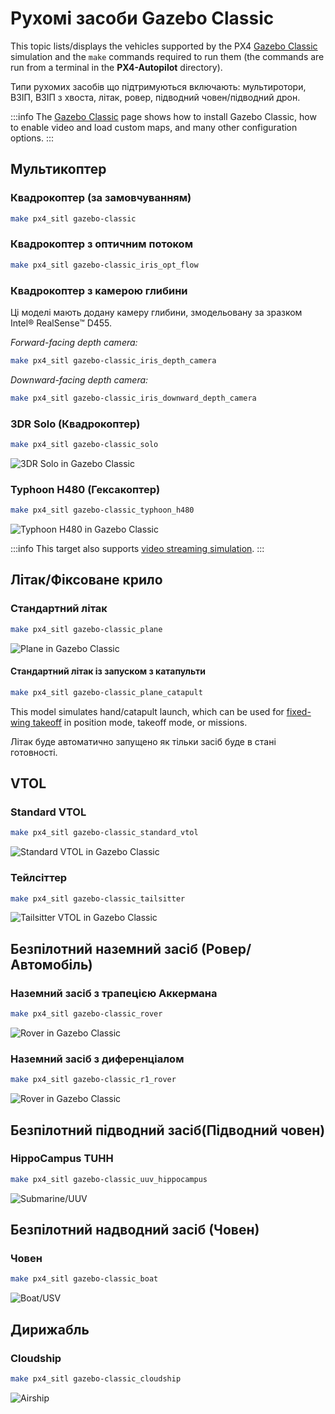 # Рухомі засоби Gazebo Classic

This topic lists/displays the vehicles supported by the PX4 [Gazebo Classic](../sim_gazebo_classic/index.md) simulation and the `make` commands required to run them (the commands are run from a terminal in the **PX4-Autopilot** directory).

Типи рухомих засобів що підтримуються включають: мультиротори, ВЗІП, ВЗІП з хвоста, літак, ровер, підводний човен/підводний дрон.

:::info
The [Gazebo Classic](../sim_gazebo_classic/index.md) page shows how to install Gazebo Classic, how to enable video and load custom maps, and many other configuration options.
:::

## Мультикоптер

### Квадрокоптер (за замовчуванням)

```sh
make px4_sitl gazebo-classic
```

### Квадрокоптер з оптичним потоком

```sh
make px4_sitl gazebo-classic_iris_opt_flow
```

### Квадрокоптер з камерою глибини

Ці моделі мають додану камеру глибини, змодельовану за зразком Intel® RealSense™ D455.

_Forward-facing depth camera:_

```sh
make px4_sitl gazebo-classic_iris_depth_camera
```

_Downward-facing depth camera:_

```sh
make px4_sitl gazebo-classic_iris_downward_depth_camera
```

### 3DR Solo (Квадрокоптер)

```sh
make px4_sitl gazebo-classic_solo
```

![3DR Solo in Gazebo Classic](../../assets/simulation/gazebo_classic/vehicles/solo.png)

### Typhoon H480 (Гексакоптер)

```sh
make px4_sitl gazebo-classic_typhoon_h480
```

![Typhoon H480 in Gazebo Classic](../../assets/simulation/gazebo_classic/vehicles/typhoon.jpg)

:::info
This target also supports [video streaming simulation](../sim_gazebo_classic/index.md#video-streaming).
:::

<a id="fixed_wing"></a>

## Літак/Фіксоване крило

### Стандартний літак

```sh
make px4_sitl gazebo-classic_plane
```

![Plane in Gazebo Classic](../../assets/simulation/gazebo_classic/vehicles/plane.png)

#### Стандартний літак із запуском з катапульти

```sh
make px4_sitl gazebo-classic_plane_catapult
```

This model simulates hand/catapult launch, which can be used for [fixed-wing takeoff](../flight_modes_fw/takeoff.md) in position mode, takeoff mode, or missions.

Літак буде автоматично запущено як тільки засіб буде в стані готовності.

## VTOL

### Standard VTOL

```sh
make px4_sitl gazebo-classic_standard_vtol
```

![Standard VTOL in Gazebo Classic](../../assets/simulation/gazebo_classic/vehicles/standard_vtol.png)

### Тейлсіттер

```sh
make px4_sitl gazebo-classic_tailsitter
```

![Tailsitter VTOL in Gazebo Classic](../../assets/simulation/gazebo_classic/vehicles/tailsitter.png)

<a id="ugv"></a>

## Безпілотний наземний засіб (Ровер/Автомобіль)

### Наземний засіб з трапецією Аккермана

```sh
make px4_sitl gazebo-classic_rover
```

![Rover in Gazebo Classic](../../assets/simulation/gazebo_classic/vehicles/rover.png)

### Наземний засіб з диференціалом

```sh
make px4_sitl gazebo-classic_r1_rover
```

![Rover in Gazebo Classic](../../assets/simulation/gazebo_classic/vehicles/r1_rover.png)

## Безпілотний підводний засіб(Підводний човен)

### HippoCampus TUHH

```sh
make px4_sitl gazebo-classic_uuv_hippocampus
```

![Submarine/UUV](../../assets/simulation/gazebo_classic/vehicles/hippocampus.png)

## Безпілотний надводний засіб (Човен)

<a id="usv_boat"></a>

### Човен

```sh
make px4_sitl gazebo-classic_boat
```

![Boat/USV](../../assets/simulation/gazebo_classic/vehicles/boat.png)

<a id="airship"></a>

## Дирижабль

### Cloudship

```sh
make px4_sitl gazebo-classic_cloudship
```

![Airship](../../assets/simulation/gazebo_classic/vehicles/airship.png)
